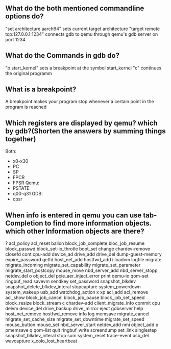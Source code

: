 ## What do the both mentioned commandline options do?
"set architecture aarch64" sets current target architecture
"target remote tcp:127.0.0.1:1234" connects gdb to qemu through qemu's gdb server on port 1234 
## What do the Commands in gdb do?
"b start_kernel" sets a breakpoint at the symbol start_kernel
"c" continues the original programm
## What is a breakpoint?
A breakpoint makes your program stop whenever a certain point in the program is reached
## Which registers are displayed by qemu? which by gdb?(Shorten the answers by summing things together)
Both:
* x0-x30
* PC
* SP
* FPCR
* FPSR
Qemu:
* PSTATE
* q00-q31
GDB:
* cpsr
## When info is entered in qemu you can use tab-Completion to find more information objects. which other Information objects are there?
?
acl_policy
acl_reset
ballon
block_job_complete
bloc_job_resume
block_passwd
block_set-io_throtle
boot_set
change
chardev-remove
closefd
cont
cpu-add
device_ad
drive_add
drive_del
dump-guest-memory
expire_password
getfd
host_net_add
hostfwd_add
i
loadvm
logfile
migrate
migrate_incoming
migrate_set_capability
migrate_set_parameter
migrate_start_postcopy
mouse_move
nbd_server_add
nbd_server_stopp
netdev_del
o
object_del
pcie_aer_inject_error
print
qemu-io
qom-set
ringbuf_read
savevm
sendkey
set_password
snapshot_blkdev
snapshot_delete_blkdev_interal
stopcapture
system_powerdown
system_wakeup
usb_add
watchdog_action
x
xp
acl_add
acl_remove
acl_show
block_job_cancel
block_job_pause
block_job_set_speed
block_resize
block_stream
c
chardev-add
client_migrate_info
commit
cpu
delvm
device_del
drive_backup
drive_mirror
eject
gdbserver
help
host_net_remove
hostfwd_remove
info
log
memsave
migrate_cancel
migrate_set_cache_size
migrate_set_downtime
migrate_set_speed
mouse_button
mouse_set
nbd_server_start
netdev_add
nmi
object_add
p
pmemsave
q
qom-list
quit
ringbuf_write
screendump
set_link
singlestep
snapshot_blkdev_interal
stop
sum
system_reset
trace-event
usb_del
wavcapture
x_colo_lost_heartbeat
